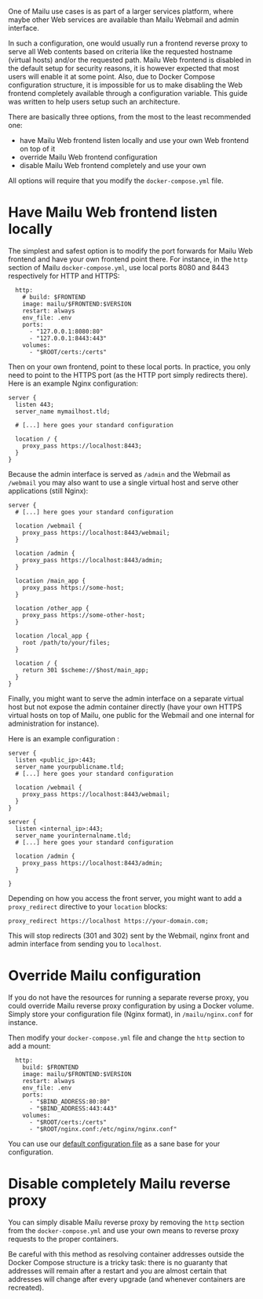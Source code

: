 One of Mailu use cases is as part of a larger services platform, where maybe other Web services are available than Mailu Webmail and admin interface.

In such a configuration, one would usually run a frontend reverse proxy to serve all Web contents based on criteria like the requested hostname (virtual hosts) and/or the requested path. Mailu Web frontend is disabled in the default setup for security reasons, it is however expected that most users will enable it at some point. Also, due to Docker Compose configuration structure, it is impossible for us to make disabling the Web frontend completely available through a configuration variable. This guide was written to help users setup such an architecture.

There are basically three options, from the most to the least recommended one:
- have Mailu Web frontend listen locally and use your own Web frontend on top of it
- override Mailu Web frontend configuration
- disable Mailu Web frontend completely and use your own

All options will require that you modify the ``docker-compose.yml`` file.

Have Mailu Web frontend listen locally
======================================

The simplest and safest option is to modify the port forwards for Mailu Web frontend and have your own frontend point there. For instance, in the ``http`` section of Mailu ``docker-compose.yml``, use local ports 8080 and 8443 respectively for HTTP and HTTPS:

```
  http:
    # build: $FRONTEND
    image: mailu/$FRONTEND:$VERSION
    restart: always
    env_file: .env
    ports:
      - "127.0.0.1:8080:80"
      - "127.0.0.1:8443:443"
    volumes:
      - "$ROOT/certs:/certs"
```

Then on your own frontend, point to these local ports. In practice, you only need to point to the HTTPS port (as the HTTP port simply redirects there). Here is an example Nginx configuration: 

```
server {
  listen 443;
  server_name mymailhost.tld;

  # [...] here goes your standard configuration

  location / {
    proxy_pass https://localhost:8443;
  }
}
```

Because the admin interface is served as ``/admin`` and the Webmail as ``/webmail`` you may also want to use a single virtual host and serve other applications (still Nginx): 

```
server {
  # [...] here goes your standard configuration

  location /webmail {
    proxy_pass https://localhost:8443/webmail;
  }

  location /admin {
    proxy_pass https://localhost:8443/admin;
  }

  location /main_app {
    proxy_pass https://some-host;
  }

  location /other_app {
    proxy_pass https://some-other-host;
  }

  location /local_app {
    root /path/to/your/files;
  }

  location / {
    return 301 $scheme://$host/main_app;
  }
}
```

Finally, you might want to serve the admin interface on a separate virtual host but not expose the admin container directly (have your own HTTPS virtual hosts on top of Mailu, one public for the Webmail and one internal for administration for instance).

Here is an example configuration : 

```
server {
  listen <public_ip>:443;
  server_name yourpublicname.tld;
  # [...] here goes your standard configuration

  location /webmail {
    proxy_pass https://localhost:8443/webmail;
  }
}

server {
  listen <internal_ip>:443;
  server_name yourinternalname.tld;
  # [...] here goes your standard configuration

  location /admin {
    proxy_pass https://localhost:8443/admin;
  }

}
```

Depending on how you access the front server, you might want to add a ``proxy_redirect`` directive to your ``location`` blocks:

```
proxy_redirect https://localhost https://your-domain.com;
```

This will stop redirects (301 and 302) sent by the Webmail, nginx front and admin interface from sending you to ``localhost``.


Override Mailu configuration
============================

If you do not have the resources for running a separate reverse proxy, you could override Mailu reverse proxy configuration by using a Docker volume. Simply store your configuration file (Nginx format), in ``/mailu/nginx.conf`` for instance.

Then modify your ``docker-compose.yml`` file and change the ``http`` section to add a mount:

```
  http:
    build: $FRONTEND
    image: mailu/$FRONTEND:$VERSION
    restart: always
    env_file: .env
    ports:
      - "$BIND_ADDRESS:80:80"
      - "$BIND_ADDRESS:443:443"
    volumes:
      - "$ROOT/certs:/certs"
      - "$ROOT/nginx.conf:/etc/nginx/nginx.conf"
```

You can use our [default configuration file](https://github.com/Mailu/Mailu/blob/master/nginx/nginx.conf) as a sane base for your configuration.

Disable completely Mailu reverse proxy
======================================

You can simply disable Mailu reverse proxy by removing the ``http`` section from the ``docker-compose.yml`` and use your own means to reverse proxy requests to the proper containers.

Be careful with this method as resolving container addresses outside the Docker Compose structure is a tricky task: there is no guaranty that addresses will remain after a restart and you are almost certain that addresses will change after every upgrade (and whenever containers are recreated).